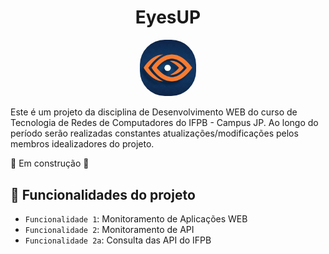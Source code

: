 <h1 align="center"> EyesUP </h1>

<p align="center"><img src="./assets/small.jpg" alt="logo EyesUP" width="90px" style="border-radius: 40px;"></p>

Este é um projeto da disciplina de Desenvolvimento WEB do curso de Tecnologia de Redes de Computadores do IFPB - Campus JP. Ao longo do período serão realizadas constantes atualizações/modificações pelos membros idealizadores do projeto.


:construction: Em construção  :construction:
## :hammer: Funcionalidades do projeto

- `Funcionalidade 1`: Monitoramento de Aplicações WEB
- `Funcionalidade 2`: Monitoramento de API
- `Funcionalidade 2a`: Consulta das API do IFPB


